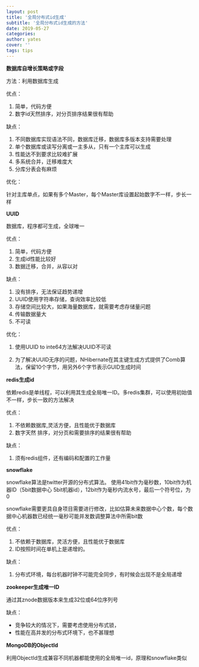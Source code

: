 ```yaml
---
layout: post
title: '全局分布式id生成'
subtitle: '全局分布式id生成的方法'
date: 2019-05-27
categories: 
author: yates
cover: ''
tags: tips
---
```

 
**数据库自增长策略或字段**

方法：利用数据库生成

优点：

1. 简单，代码方便 
2. 数字id天然排序，对分页排序结果很有帮助

缺点：

1. 不同数据库实现语法不同，数据库迁移，数据库多版本支持需要处理  
2. 单个数据库或读写分离或一主多从，只有一个主库可以生成 
3. 性能达不到要求比较难扩展
4. 多系统合并，迁移难度大
5. 分库分表会有麻烦

优化：

针对主库单点，如果有多个Master，每个Master库设置起始数字不一样，步长一样

**UUID**

数据库，程序都可生成，全球唯一

优点：

1. 简单，代码方便 
2. 生成id性能比较好
3. 数据迁移，合并，从容以对

缺点：

1. 没有排序，无法保证趋势递增
2. UUID使用字符串存储，查询效率比较低
3. 存储空间比较大，如果海量数据库，就需要考虑存储量问题
4. 传输数据量大
5. 不可读

优化：

1. 使用UUID to inte64方法解决UUID不可读

2. 为了解决UUID无序的问题，NHibernate在其主键生成方式提供了Comb算法，保留10个字节，用另外6个字节表示GUID生成时间

**redis生成id**

依赖redis是单线程，可以利用其生成全局唯一ID。多redis集群，可以使用初始值不一样，步长一致的方法解决

优点：

1. 不依赖数据库,灵活方便，且性能优于数据库
2. 数字天然	排序，对分页和需要排序的结果很有帮助

缺点：

1. 须有redis组件，还有编码和配置的工作量

**snowflake**

snowflake算法是twitter开源的分布式算法。 使用41bit作为毫秒数，10bit作为机器ID（5bit数据中心 5bit机器id），12bit作为毫秒内流水号，最后一个符号位，为0

snowflake需要更具自身项目需要进行修改，比如估算未来数据中心个数，每个数据中心机器数已经统一毫秒可能并发数调整算法中所需bit数


优点：

1. 不依赖于数据库，灵活方便，且性能优于数据库
2. ID按照时间在单机上是递增的。 

缺点：

1. 分布式环境，每台机器时钟不可能完全同步，有时候会出现不是全局递增

**zookeeper生成唯一ID**

通过其znode数据版本来生成32位或64位序列号

缺点：

- 竞争较大的情况下，需要考虑使用分布式锁，
- 性能在高并发的分布式环境下，也不甚理想

**MongoDB的ObjectId**

利用ObjectId生成兼容不同机器都能使用的全局唯一id，原理和snowflake类似